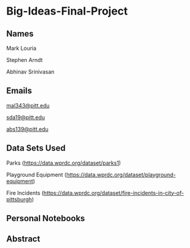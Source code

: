 # Big-Ideas-Final-Project

## Names
  Mark Louria
  
  Stephen Arndt
  
  Abhinav Srinivasan

## Emails
  mal343@pitt.edu
  
  sda19@pitt.edu
  
  abs139@pitt.edu
  
## Data Sets Used 
  Parks (https://data.wprdc.org/dataset/parks1)
  
  Playground Equipment (https://data.wprdc.org/dataset/playground-equipment)
  
  Fire Incidents (https://data.wprdc.org/dataset/fire-incidents-in-city-of-pittsburgh)


## Personal Notebooks

## Abstract

